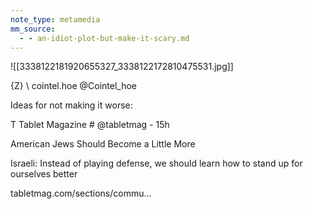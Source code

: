 ```yaml
---
note_type: metamedia
mm_source:
  - - an-idiot-plot-but-make-it-scary.md
---
```


![[3338122181920655327_3338122172810475531.jpg]]

{Z} \ cointel.hoe
@Cointel_hoe

Ideas for not making it worse:

T Tablet Magazine # @tabletmag - 15h

American Jews Should Become a Little More

Israeli: Instead of playing defense, we should learn
how to stand up for ourselves better

tabletmag.com/sections/commu...

